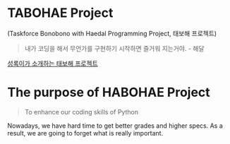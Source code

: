 # TABOHAE Project 
(Taskforce Bonobono with Haedal Programming Project, 태보해 프로젝트)

> 내가 코딩을 해서 무언가를 구현하기 시작하면 즐거워 지는거야. - 해달

[성록이가 소개하는 태보해 프로젝트](pdf/taebohaeProject.pdf)

# The purpose of HABOHAE Project

> To enhance our coding skills of Python

Nowadays, we have hard time to get better grades and higher specs.
As a result, we are going to forget what is really important.



